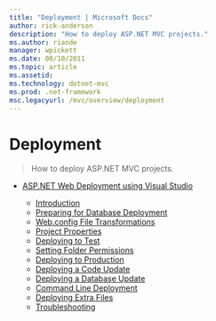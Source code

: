 ```yaml
---
title: "Deployment | Microsoft Docs"
author: rick-anderson
description: "How to deploy ASP.NET MVC projects."
ms.author: riande
manager: wpickett
ms.date: 08/10/2011
ms.topic: article
ms.assetid: 
ms.technology: dotnet-mvc
ms.prod: .net-framework
msc.legacyurl: /mvc/overview/deployment
---
```

Deployment
====================
> How to deploy ASP.NET MVC projects.


- [ASP.NET Web Deployment using Visual Studio](visual-studio-web-deployment/index.md)

    - [Introduction](visual-studio-web-deployment/introduction.md)
    - [Preparing for Database Deployment](visual-studio-web-deployment/preparing-databases.md)
    - [Web.config File Transformations](visual-studio-web-deployment/web-config-transformations.md)
    - [Project Properties](visual-studio-web-deployment/project-properties.md)
    - [Deploying to Test](visual-studio-web-deployment/deploying-to-iis.md)
    - [Setting Folder Permissions](visual-studio-web-deployment/setting-folder-permissions.md)
    - [Deploying to Production](visual-studio-web-deployment/deploying-to-production.md)
    - [Deploying a Code Update](visual-studio-web-deployment/deploying-a-code-update.md)
    - [Deploying a Database Update](visual-studio-web-deployment/deploying-a-database-update.md)
    - [Command Line Deployment](visual-studio-web-deployment/command-line-deployment.md)
    - [Deploying Extra Files](visual-studio-web-deployment/deploying-extra-files.md)
    - [Troubleshooting](visual-studio-web-deployment/troubleshooting.md)